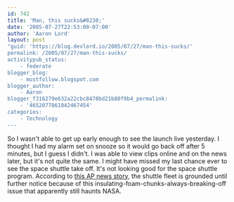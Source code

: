 ```yaml
---
id: 742
title: 'Man, this sucks&#8230;'
date: '2005-07-27T22:53:00-07:00'
author: 'Aaron Lord'
layout: post
"guid: 'https://blog.devlord.io/2005/07/27/man-this-sucks/'
permalink: /2005/07/27/man-this-sucks/
activitypub_status:
    - federate
blogger_blog:
    - mustfollow.blogspot.com
blogger_author:
    - Aaron
blogger_f316279e632a22cbc8478bd21b80f9b4_permalink:
    - '4652077861042467454'
categories:
    - Technology
---
```


So I wasn't able to get up early enough to see the launch live yesterday.  I thought I had my alarm set on snooze so it would go back off after 5 minutes, but I guess I didn't.  I was able to view clips online and on the news later, but it's not quite the same.  I might have missed my last chance ever to see the space shuttle take off.  It's not looking good for the space shuttle program.  According to <a href="http://news.yahoo.com/s/ap/20050728/ap_on_sc/space_shuttle/nc:2117;_ylt=Ap52JBr3XqKSbw9Akucu3SmHgsgF;_ylu=X3oDMTBiMW04NW9mBHNlYwMlJVRPUCUl">this AP news story</a>, the shuttle fleet is grounded until further notice because of this insulating-foam-chunks-always-breaking-off issue that apparently still haunts NASA.<div class="blogger-post-footer"></div>